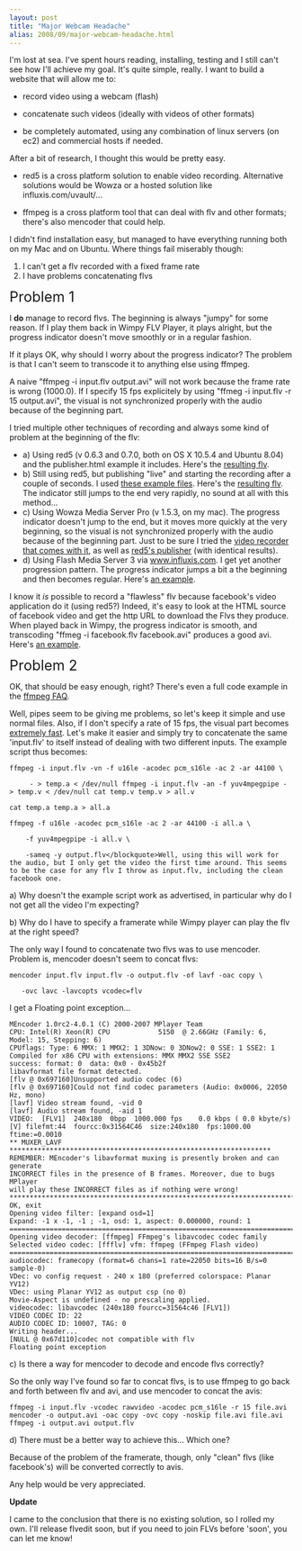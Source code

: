 ```yaml
---
layout: post
title: "Major Webcam Headache"
alias: 2008/09/major-webcam-headache.html
---
```

I'm lost at sea. I've spent hours reading, installing, testing and I still can't see how I'll achieve my goal. It's quite simple, really. I want to build a website that will allow me to:

- record video using a webcam (flash)

- concatenate such videos (ideally with videos of other formats)

- be completely automated, using any combination of linux servers (on ec2) and commercial hosts if needed.

<!-- more -->

After a bit of research, I thought this would be pretty easy.

- red5 is a cross platform solution to enable video recording. Alternative solutions would be Wowza or a hosted solution like influxis.com/uvault/...

- ffmpeg is a cross platform tool that can deal with flv and other formats; there's also mencoder that could help.

I didn't find installation easy, but managed to have everything running both on my Mac and on Ubuntu. Where things fail miserably though:

<ol><li>I can't get a flv recorded with a fixed frame rate</li><li>I have problems concatenating flvs</li></ol>

<span style="font-size:180%;">Problem 1</span>

I <span style="font-weight: bold;">do</span> manage to record flvs. The beginning is always "jumpy" for some reason. If I play them back in Wimpy FLV Player, it plays alright, but the progress indicator doesn't move smoothly or in a regular fashion.

If it plays OK, why should I worry about the progress indicator? The problem is that I can't seem to transcode it to anything else using ffmpeg.

A naive "ffmpeg -i input.flv output.avi" will not work because the frame rate is wrong (1000.0). If I specify 15 fps explicitely by using "ffmeg -i input.flv -r 15 output.avi", the visual is not synchronized properly with the audio because of the beginning part.

I tried multiple other techniques of recording and always some kind of problem at the beginning of the flv:

<ul><li>a) Using red5 (v 0.6.3 and 0.7.0, both on OS X 10.5.4 and Ubuntu 8.04) and the publisher.html example it includes. Here's the <a href="http://www.marc-andre.ca/posts/blog/webcam/test-red5-publisher.flv">resulting flv</a>.</li><li>b) Still using red5, but publishing "live" and starting the recording after a couple of seconds. I used <a href="http://sziebert.net/posts/server-side-stream-recording-with-red5/">these example files</a>. Here's the <a href="http://www.marc-andre.ca/posts/blog/webcam/test-red5-live-sziebert.flv">resulting flv</a>. The indicator still jumps to the end very rapidly, no sound at all with this method...</li><li>c) Using Wowza Media Server Pro (v 1.5.3, on my mac). The progress indicator doesn't jump to the end, but it moves more quickly at the very beginning, so the visual is not synchronized properly with the audio because of the beginning part. Just to be sure I tried the <a href="http://www.marc-andre.ca/posts/blog/webcam/test-wowza.flv">video recorder that comes with it</a>, as well as <a href="http://www.marc-andre.ca/posts/blog/webcam/test-wowza-publisher.flv">red5's publisher</a> (with identical results).</li><li>d) Using Flash Media Server 3 via <a href="http://www.influxis.com/">www.influxis.com</a>. I get yet another progression pattern. The progress indicator jumps a bit a the beginning and then becomes regular. Here's <a href="http://www.marc-andre.ca/posts/blog/webcam/test-influxis.flv">an example</a>.</li></ul>I know it <span style="font-style: italic;">is</span> possible to record a "flawless" flv because facebook's video application do it (using red5?) Indeed, it's easy to look at the HTML source of facebook video and get the http URL to download the Flvs they produce. When played back in Wimpy, the progress indicator is smooth, and transcoding "ffmeg -i facebook.flv facebook.avi" produces a good avi. Here's <a href="http://www.marc-andre.ca/posts/blog/webcam/test-facebook.flv">an example</a>.

<span style="font-size:180%;">Problem 2</span>

OK, that should be easy enough, right? There's even a full code example in the <a href="http://ffmpeg.mplayerhq.hu/faq.html#SEC31">ffmpeg FAQ</a>.

Well, pipes seem to be giving me problems, so let's keep it simple and use normal files. Also, if I don't specify a rate of 15 fps, the visual part becomes <a href="http://www.marc-andre.ca/posts/blog/webcam/output-norate.flv">extremely fast</a>. Let's make it easier and simply try to concatenate the same 'input.flv' to itself instead of dealing with two different inputs. The example script thus becomes:

```shell
ffmpeg -i input.flv -vn -f u16le -acodec pcm_s16le -ac 2 -ar 44100 \

     - > temp.a < /dev/null ffmpeg -i input.flv -an -f yuv4mpegpipe - > temp.v < /dev/null cat temp.v temp.v > all.v

cat temp.a temp.a > all.a

ffmpeg -f u16le -acodec pcm_s16le -ac 2 -ar 44100 -i all.a \

    -f yuv4mpegpipe -i all.v \

    -sameq -y output.flv</blockquote>Well, using this will work for the audio, but I only get the video the first time around. This seems to be the case for any flv I throw as input.flv, including the clean facebook one.
```

a) Why doesn't the example script work as advertised, in particular why do I not get all the video I'm expecting?

b) Why do I have to specify a framerate while Wimpy player can play the flv at the right speed?

The only way I found to concatenate two flvs was to use mencoder. Problem is, mencoder doesn't seem to concat flvs:

```shell
mencoder input.flv input.flv -o output.flv -of lavf -oac copy \

   -ovc lavc -lavcopts vcodec=flv
```

I get a Floating point exception...

```shell
MEncoder 1.0rc2-4.0.1 (C) 2000-2007 MPlayer Team
CPU: Intel(R) Xeon(R) CPU            5150  @ 2.66GHz (Family: 6, Model: 15, Stepping: 6)
CPUflags: Type: 6 MMX: 1 MMX2: 1 3DNow: 0 3DNow2: 0 SSE: 1 SSE2: 1
Compiled for x86 CPU with extensions: MMX MMX2 SSE SSE2
success: format: 0  data: 0x0 - 0x45b2f
libavformat file format detected.
[flv @ 0x697160]Unsupported audio codec (6)
[flv @ 0x697160]Could not find codec parameters (Audio: 0x0006, 22050 Hz, mono)
[lavf] Video stream found, -vid 0
[lavf] Audio stream found, -aid 1
VIDEO:  [FLV1]  240x180  0bpp  1000.000 fps    0.0 kbps ( 0.0 kbyte/s)
[V] filefmt:44  fourcc:0x31564C46  size:240x180  fps:1000.00  ftime:=0.0010
** MUXER_LAVF *****************************************************************
REMEMBER: MEncoder's libavformat muxing is presently broken and can generate
INCORRECT files in the presence of B frames. Moreover, due to bugs MPlayer
will play these INCORRECT files as if nothing were wrong!
*******************************************************************************
OK, exit
Opening video filter: [expand osd=1]
Expand: -1 x -1, -1 ; -1, osd: 1, aspect: 0.000000, round: 1
==========================================================================
Opening video decoder: [ffmpeg] FFmpeg's libavcodec codec family
Selected video codec: [ffflv] vfm: ffmpeg (FFmpeg Flash video)
==========================================================================
audiocodec: framecopy (format=6 chans=1 rate=22050 bits=16 B/s=0 sample-0)
VDec: vo config request - 240 x 180 (preferred colorspace: Planar YV12)
VDec: using Planar YV12 as output csp (no 0)
Movie-Aspect is undefined - no prescaling applied.
videocodec: libavcodec (240x180 fourcc=31564c46 [FLV1])
VIDEO CODEC ID: 22
AUDIO CODEC ID: 10007, TAG: 0
Writing header...
[NULL @ 0x67d110]codec not compatible with flv
Floating point exception
```

c) Is there a way for mencoder to decode and encode flvs correctly?

So the only way I've found so far to concat flvs, is to use ffmpeg to go back and forth between flv and avi, and use mencoder to concat the avis:

```shell
ffmpeg -i input.flv -vcodec rawvideo -acodec pcm_s16le -r 15 file.avi
mencoder -o output.avi -oac copy -ovc copy -noskip file.avi file.avi
ffmpeg -i output.avi output.flv
```

d) There must be a better way to achieve this... Which one?

Because of the problem of the framerate, though, only "clean" flvs (like facebook's) will be converted correctly to avis.

Any help would be very appreciated.

<span style="font-weight:bold;">Update</span>

I came to the conclusion that there is no existing solution, so I rolled my own. I'll release flvedit soon, but if you need to join FLVs before 'soon', you can let me know!

